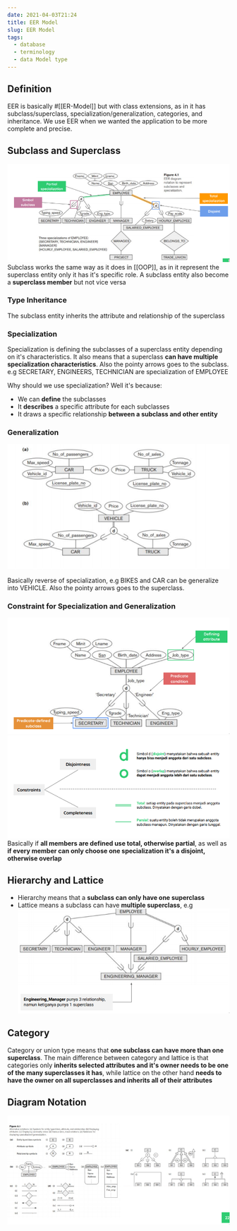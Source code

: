 ```yaml
---
date: 2021-04-03T21:24
title: EER Model
slug: EER Model
tags:
  - database
  - terminology
  - data Model type
---
```


## Definition

EER is basically #[[ER-Model]] but with class extensions, as in it has subclass/superclass, specialization/generalization, categories, and inheritance. We use EER when we wanted the application to be more complete and precise.

## Subclass and Superclass

![subclass and superclass](static/pic-selected-210403-2135-01.png)
Subclass works the same way as it does in [[OOP]], as in it represent the superclass entity only it has it's specific role. A subclass entity also become a **superclass member** but not vice versa

### Type Inheritance

The subclass entity inherits the attribute and relationship of the superclass

### Specialization

Specialization is defining the subclasses of a superclass entity depending on it's characteristics. It also means that a superclass **can have multiple specialization characteristics**. Also the pointy arrows goes to the subclass.
e.g SECRETARY, ENGINEERS, TECHNICIAN are specialization of EMPLOYEE

Why should we use specialization? Well it's because:

- We can **define** the subclasses
- It **describes** a specific attribute for each subclasses
- It draws a specific relationship **between a subclass and other entity**

### Generalization

![generalization](static/pic-selected-210403-2138-36.png)

Basically reverse of specialization, e.g BIKES and CAR can be generalize into VEHICLE. Also the pointy arrows goes to the superclass.

### Constraint for Specialization and Generalization

![csg](static/pic-selected-210403-2140-51.png)
![csg2](static/pic-selected-210403-2141-26.png)
Basically if **all members are defined use total, otherwise partial**, as well as **if every member can only choose one specialization it's a disjoint, otherwise overlap**

## Hierarchy and Lattice

- Hierarchy means that a **subclass can only have one superclass**
- Lattice means a subclass can have **multiple superclass**, e.g
  ![lattice](static/pic-selected-210403-2145-08.png)

## Category

Category or union type means that **one subclass can have more than one superclass**. The main difference between category and lattice is that categories only **inherits selected attributes and it's owner needs to be one of the many superclasses it has**, while lattice on the other hand **needs to have the owner on all superclasses and inherits all of their attributes**

## Diagram Notation

![notation](static/pic-selected-210403-2150-57.png)
